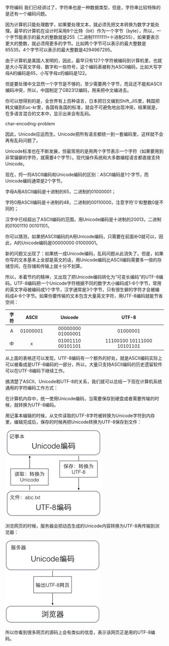 字符编码
我们已经讲过了，字符串也是一种数据类型，但是，字符串比较特殊的是还有一个编码问题。

因为计算机只能处理数字，如果要处理文本，就必须先把文本转换为数字才能处理。最早的计算机在设计时采用8个比特（bit）作为一个字节（byte），所以，一个字节能表示的最大的整数就是255（二进制11111111=十进制255），如果要表示更大的整数，就必须用更多的字节。比如两个字节可以表示的最大整数是65535，4个字节可以表示的最大整数是4294967295。

由于计算机是美国人发明的，因此，最早只有127个字符被编码到计算机里，也就是大小写英文字母、数字和一些符号，这个编码表被称为ASCII编码，比如大写字母A的编码是65，小写字母z的编码是122。

但是要处理中文显然一个字节是不够的，至少需要两个字节，而且还不能和ASCII编码冲突，所以，中国制定了GB2312编码，用来把中文编进去。

你可以想得到的是，全世界有上百种语言，日本把日文编到Shift_JIS里，韩国把韩文编到Euc-kr里，各国有各国的标准，就会不可避免地出现冲突，结果就是，在多语言混合的文本中，显示出来会有乱码。

char-encoding-problem

因此，Unicode应运而生。Unicode把所有语言都统一到一套编码里，这样就不会再有乱码问题了。

Unicode标准也在不断发展，但最常用的是用两个字节表示一个字符（如果要用到非常偏僻的字符，就需要4个字节）。现代操作系统和大多数编程语言都直接支持Unicode。

现在，捋一捋ASCII编码和Unicode编码的区别：ASCII编码是1个字节，而Unicode编码通常是2个字节。

字母A用ASCII编码是十进制的65，二进制的01000001；

字符0用ASCII编码是十进制的48，二进制的00110000，注意字符'0'和整数0是不同的；

汉字中已经超出了ASCII编码的范围，用Unicode编码是十进制的20013，二进制的01001110 00101101。

你可以猜测，如果把ASCII编码的A用Unicode编码，只需要在前面补0就可以，因此，A的Unicode编码是00000000 01000001。

新的问题又出现了：如果统一成Unicode编码，乱码问题从此消失了。但是，如果你写的文本基本上全部是英文的话，用Unicode编码比ASCII编码需要多一倍的存储空间，在存储和传输上就十分不划算。

所以，本着节约的精神，又出现了把Unicode编码转化为“可变长编码”的UTF-8编码。UTF-8编码把一个Unicode字符根据不同的数字大小编码成1-6个字节，常用的英文字母被编码成1个字节，汉字通常是3个字节，只有很生僻的字符才会被编码成4-6个字节。如果你要传输的文本包含大量英文字符，用UTF-8编码就能节省空间：


| 字符	|ASCII	|Unicode	        |UTF-8                        |
|:------:|:------:|:------------------:|:----------------------------:|
| A	    |01000001|00000000 01000001 |	01000001                  |
| 中	    |x      |  01001110 00101101|	11100100 10111000 10101101|

从上面的表格还可以发现，UTF-8编码有一个额外的好处，就是ASCII编码实际上可以被看成是UTF-8编码的一部分，所以，大量只支持ASCII编码的历史遗留软件可以在UTF-8编码下继续工作。

搞清楚了ASCII、Unicode和UTF-8的关系，我们就可以总结一下现在计算机系统通用的字符编码工作方式：

在计算机内存中，统一使用Unicode编码，当需要保存到硬盘或者需要传输的时候，就转换为UTF-8编码。

用记事本编辑的时候，从文件读取的UTF-8字符被转换为Unicode字符到内存里，编辑完成后，保存的时候再把Unicode转换为UTF-8保存到文件：

![](images/0.png)

浏览网页的时候，服务器会把动态生成的Unicode内容转换为UTF-8再传输到浏览器：

![](images/1.png)

所以你看到很多网页的源码上会有类似<meta charset="UTF-8" />的信息，表示该网页正是用的UTF-8编码。